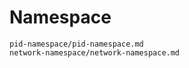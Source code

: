 # Namespace

```{toctree}
pid-namespace/pid-namespace.md
network-namespace/network-namespace.md
```

